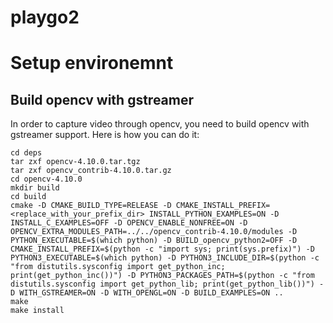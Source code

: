 # playgo2

# Setup environemnt

## Build opencv with gstreamer

In order to capture video through opencv, you need to build opencv with gstreamer support. Here is how you can do it:

```
cd deps
tar zxf opencv-4.10.0.tar.tgz
tar zxf opencv_contrib-4.10.0.tar.gz
cd opencv-4.10.0
mkdir build
cd build
cmake -D CMAKE_BUILD_TYPE=RELEASE -D CMAKE_INSTALL_PREFIX=<replace_with_your_prefix_dir> INSTALL_PYTHON_EXAMPLES=ON -D INSTALL_C_EXAMPLES=OFF -D OPENCV_ENABLE_NONFREE=ON -D OPENCV_EXTRA_MODULES_PATH=../../opencv_contrib-4.10.0/modules -D PYTHON_EXECUTABLE=$(which python) -D BUILD_opencv_python2=OFF -D CMAKE_INSTALL_PREFIX=$(python -c "import sys; print(sys.prefix)") -D PYTHON3_EXECUTABLE=$(which python) -D PYTHON3_INCLUDE_DIR=$(python -c "from distutils.sysconfig import get_python_inc; print(get_python_inc())") -D PYTHON3_PACKAGES_PATH=$(python -c "from distutils.sysconfig import get_python_lib; print(get_python_lib())") -D WITH_GSTREAMER=ON -D WITH_OPENGL=ON -D BUILD_EXAMPLES=ON ..
make
make install
```
